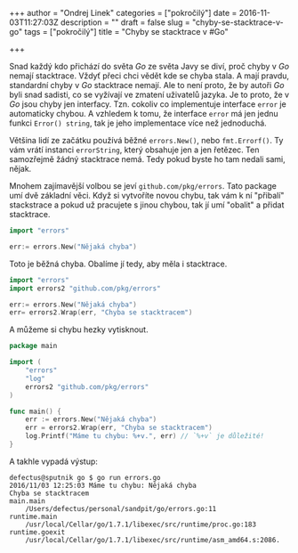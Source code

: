 +++
author = "Ondrej Linek"
categories = ["pokročilý"]
date = 2016-11-03T11:27:03Z
description = ""
draft = false
slug = "chyby-se-stacktrace-v-go"
tags = ["pokročilý"]
title = "Chyby se stacktrace v #Go"

+++

Snad každý kdo přichází do světa *Go* ze světa Javy se diví, proč chyby v *Go* nemají stacktrace. Vždyť přeci chci vědět kde se chyba stala. A mají pravdu, standardní chyby v *Go* stacktrace nemají. Ale to není proto, že by autoři *Go* byli snad sadisti, co se vyžívají ve zmatení uživatelů jazyka. Je to proto, že v *Go* jsou chyby jen interfacy. Tzn. cokoliv co implementuje interface `error` je automaticky chybou. A vzhledem k tomu, že interface `error` má jen jednu  funkci `Error() string`, tak je jeho implementace více než jednoduchá.

Většina lidí ze začátku používá běžné `errors.New()`, nebo `fmt.Errorf()`. Ty vám vrátí instanci `errorString`, který obsahuje jen a jen řetězec. Ten samozřejmě žádný stacktrace nemá. Tedy pokud byste ho tam nedali sami, nějak.

Mnohem zajímavější volbou se jeví `github.com/pkg/errors`. Tato package umí dvě základní věci. Když si vytvoříte novou chybu, tak vám k ní "přibalí" stackstrace a pokud už pracujete s jinou chybou, tak jí umí "obalit" a přidat stacktrace. 

```go
import "errors"

err:= errors.New("Nějaká chyba")
```

Toto je běžná chyba. Obalíme jí tedy, aby měla i stacktrace.

```go
import "errors"
import errors2 "github.com/pkg/errors"

err:= errors.New("Nějaká chyba")
err= errors2.Wrap(err, "Chyba se stacktracem") 
```

A můžeme si chybu hezky vytisknout.

```go
package main

import (
	"errors"
	"log"
	errors2 "github.com/pkg/errors"
)

func main() {
	err := errors.New("Nějaká chyba")
	err = errors2.Wrap(err, "Chyba se stacktracem")
	log.Printf("Máme tu chybu: %+v.", err) // `%+v` je důležité!
}
```

A takhle vypadá výstup:

```
defectus@sputnik go $ go run errors.go
2016/11/03 12:25:03 Máme tu chybu: Nějaká chyba
Chyba se stacktracem
main.main
	/Users/defectus/personal/sandpit/go/errors.go:11
runtime.main
	/usr/local/Cellar/go/1.7.1/libexec/src/runtime/proc.go:183
runtime.goexit
	/usr/local/Cellar/go/1.7.1/libexec/src/runtime/asm_amd64.s:2086.
```

